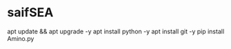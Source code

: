 # saifSEA
apt update && apt upgrade -y
 apt install python -y 
 apt install git -y 
 pip install Amino.py
